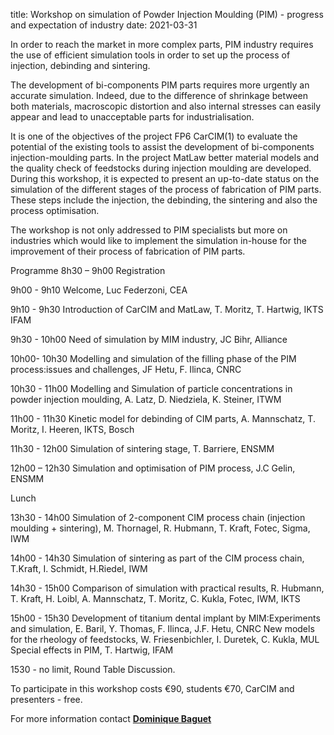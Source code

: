 title: Workshop on simulation of Powder Injection Moulding (PIM) - progress and expectation of industry
date: 2021-03-31

In order to reach the market in more complex parts, PIM industry requires the use of efficient simulation tools in order to set up the process of injection, debinding and sintering.
<!--break-->
The development of bi-components PIM parts requires more urgently an accurate simulation. Indeed, due to the difference of shrinkage between both materials, macroscopic distortion and also internal stresses can easily appear and lead to
unacceptable parts for industrialisation.

It is one of the objectives of the project FP6 CarCIM(1) to evaluate the potential of the existing tools to assist the development of bi-components injection-moulding parts. In the project MatLaw better material models and the quality check of feedstocks during injection moulding are developed. During this workshop, it is expected to present an up-to-date status on the simulation of the different stages of the process of fabrication of PIM parts. These steps include the injection, the debinding, the sintering and also the process optimisation.

The workshop is not only addressed to PIM specialists but more on industries which would like to implement the simulation in-house for the improvement of their process of fabrication of PIM parts.

Programme
8h30 – 9h00 Registration

9h00 - 9h10 Welcome, Luc Federzoni, CEA

9h10 - 9h30 Introduction of CarCIM and MatLaw, T. Moritz, T. Hartwig, IKTS IFAM

9h30 - 10h00 Need of simulation by MIM industry, JC Bihr, Alliance

10h00- 10h30 Modelling and simulation of the filling phase of the PIM process:issues and challenges, JF Hetu, F. Ilinca, CNRC

10h30 - 11h00 Modelling and Simulation of particle concentrations in powder injection moulding, A. Latz, D. Niedziela, K. Steiner, ITWM

11h00 - 11h30 Kinetic model for debinding of CIM parts, A. Mannschatz, T. Moritz, I. Heeren, IKTS, Bosch

11h30 - 12h00 Simulation of sintering stage, T. Barriere, ENSMM

12h00 – 12h30 Simulation and optimisation of PIM process, J.C Gelin, ENSMM

Lunch

13h30 - 14h00 Simulation of 2-component CIM process chain (injection moulding + sintering), M. Thornagel, R. Hubmann, T. Kraft, Fotec, Sigma, IWM

14h00 - 14h30 Simulation of sintering as part of the CIM process chain, T.Kraft, I. Schmidt, H.Riedel, IWM

14h30 - 15h00 Comparison of simulation with practical results, R. Hubmann, T. Kraft, H. Loibl, A. Mannschatz, T. Moritz, C. Kukla, Fotec, IWM, IKTS

15h00 - 15h30 Development of titanium dental implant by MIM:Experiments and simulation, E. Baril, Y. Thomas, F. Ilinca, J.F. Hetu, CNRC
New models for the rheology of feedstocks, W. Friesenbichler, I. Duretek, C. Kukla, MUL
Special effects in PIM, T. Hartwig, IFAM

1530 - no limit, Round Table Discussion.

To participate in this workshop costs €90, students €70, CarCIM and presenters - free.

For more information contact <a href="mailto:dominique.baguet@cea.fr"><strong>Dominique Baguet</strong></a>